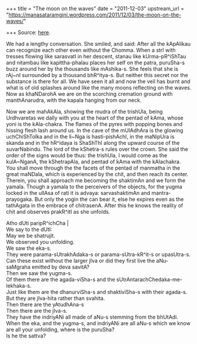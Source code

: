 +++
title = "The moon on the waves"
date = "2011-12-03"
upstream_url = "https://manasataramgini.wordpress.com/2011/12/03/the-moon-on-the-waves/"

+++
Source: [here](https://manasataramgini.wordpress.com/2011/12/03/the-moon-on-the-waves/).

We had a lengthy conversation. She smiled, and said: After all the
kApAlikau can recognize each other even without the Chomma. When a strI
with tresses flowing like sarasvatI in her descent, stanau like
kUrma-pR^iShTau and nitambau like kapittha-phalau places her self on the
patra, puruSha-s buzz around her by the thousands like mAshika-s. She
feels that she is rAj\~nI surrounded by a thousand bhR^itya-s. But
neither this secret nor the substance is there for all. We have seen it
all and now the veil has burnt and what is of old splashes around like
the many moons reflecting on the waves. Now as khaNDarohA we are on the
scorching cremation ground with manthAnarudra, with the kapala hanging
from our neck.

Now we are mahAkAla, showing the mudra of the trishUla, being
Urdhvaretas we dally with you at the heart of the pentad of kAma, whose
yoni is the kAla-chakra. The flames of the pyres with popping bones and
hissing flesh lash around us. In the cave of the mUlAdhAra is the
glowing uchChiShTolka and in the li\~Nga is hasti-pishAchI, in the
maNipUra is skanda and in the hR^idaya is ShaShThI along the upward
course of the suvarNabindu. The lord of the kShetra-s rules over the
crown. She said the order of the signs would be thus: the trishUla, I
would come as the kulA\~NganA, the kShetrapAla, and pentad of kAma with
the kAlachakra. You shall move through the the facets of the pentad of
manmatha in the great maNDala, which is experienced by the chit, and
then reach its center. Therein, you shall approach me becoming the
shaktimAn and we form the yamala. Though a yamala to the perceivers of
the objects, for the yugma locked in the ullAsa of rati it is advaya:
sarvashaktimAn and mantra-prayogaka. But only the yogin the can bear it,
else he expires even as the tathAgata in the embrace of chitrasenA.
After this he knows the reality of chit and observes prakR^itI as she
unfolds.

Atho dUti paripR^ichCha \|  
We say to the dUtI:  
May we be shatrujit.  
We observed you unfolding.  
We saw the eka-s.  
They were parama-sUtrakhAdaka-s or parama-sUtra-kR^it-s or upasUtra-s.  
Can these exist without the larger jIva or did they first live the
aNu-saMgraha emitted by deva savitA?  
Then we saw the yugma-s.  
Of them there are the agada-viSha-s and the
sUtrAntarachChedaka-me-lekhaka-s.  
Just like them are the dhanurviSha-s and shaktiviSha-s with their
agada-s.  
But they are jIva-hita rather than svahita.  
Then there are the yAtudhAna-s  
Then there are the jIva-s.  
They have the indriyANi all made of aNu-s stemming from the bhUtAdi.  
When the eka, and the yugma-s, and indriyANi are all aNu-s which we know
are all your unfolding, where is the puruSha?  
Is he the sattva?

